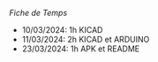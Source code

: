 *Fiche de Temps*

- 10/03/2024: 1h KICAD
- 11/03/2024: 2h KICAD et ARDUINO
- 23/03/2024: 1h APK et README
